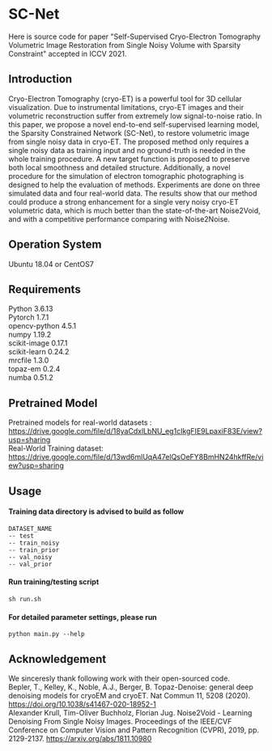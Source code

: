 # SC-Net
Here is source code for paper "Self-Supervised Cryo-Electron Tomography Volumetric Image Restoration from Single Noisy Volume with Sparsity Constraint" accepted in ICCV 2021.<br>

## Introduction
Cryo-Electron Tomography (cryo-ET) is a powerful tool for 3D cellular visualization. Due to instrumental limitations, cryo-ET images and their volumetric reconstruction suffer from extremely low signal-to-noise ratio. In this paper, we propose a novel end-to-end self-supervised learning model, the Sparsity Constrained Network (SC-Net), to restore volumetric image from single noisy data in cryo-ET. The proposed method only requires a single noisy data as training input and no ground-truth is needed in the whole training procedure. A new target function is proposed to preserve both local smoothness and detailed structure. Additionally, a novel procedure for the simulation of electron tomographic photographing is designed to help the evaluation of methods. Experiments are done on three simulated data and four real-world data. The results show that our method could produce a strong enhancement for a single very noisy cryo-ET volumetric data, which is much better than the state-of-the-art Noise2Void, and with a competitive performance comparing with Noise2Noise.

## Operation System
Ubuntu 18.04 or CentOS7

## Requirements
Python 3.6.13 <br>
Pytorch 1.7.1 <br>
opencv-python 4.5.1 <br>
numpy 1.19.2 <br>
scikit-image 0.17.1 <br>
scikit-learn 0.24.2 <br>
mrcfile 1.3.0 <br>
topaz-em 0.2.4 <br>
numba 0.51.2 <br>

## Pretrained Model
 Pretrained models for real-world datasets : https://drive.google.com/file/d/18yaCdxlLbNU_eg1cIkgFIE9LpaxiF83E/view?usp=sharing  <br>
 Real-World Training dataset: https://drive.google.com/file/d/13wd6mlUqA47elQsOeFY8BmHN24hkffRe/view?usp=sharing 
## Usage
#### Training data directory is advised to build as follow
```
DATASET_NAME
-- test
-- train_noisy
-- train_prior
-- val_noisy
-- val_prior
```
#### Run training/testing script
    sh run.sh
#### For detailed parameter settings, please run
    python main.py --help

## Acknowledgement
We sinceresly thank following work with their open-sourced code. <br>
Bepler, T., Kelley, K., Noble, A.J., Berger, B. Topaz-Denoise: general deep denoising models for cryoEM and cryoET. Nat Commun 11, 5208 (2020). https://doi.org/10.1038/s41467-020-18952-1 <br>
Alexander Krull, Tim-Oliver Buchholz, Florian Jug. Noise2Void - Learning Denoising From Single Noisy Images. Proceedings of the IEEE/CVF Conference on Computer Vision and Pattern Recognition (CVPR), 2019, pp. 2129-2137.  https://arxiv.org/abs/1811.10980 <br>
